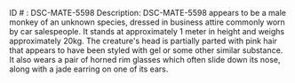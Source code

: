 ID # : DSC-MATE-5598
Description: DSC-MATE-5598 appears to be a male monkey of an unknown species, dressed in business attire commonly worn by car salespeople. It stands at approximately 1 meter in height and weighs approximately 20kg. The creature's head is partially parted with pink hair that appears to have been styled with gel or some other similar substance. It also wears a pair of horned rim glasses which often slide down its nose, along with a jade earring on one of its ears.